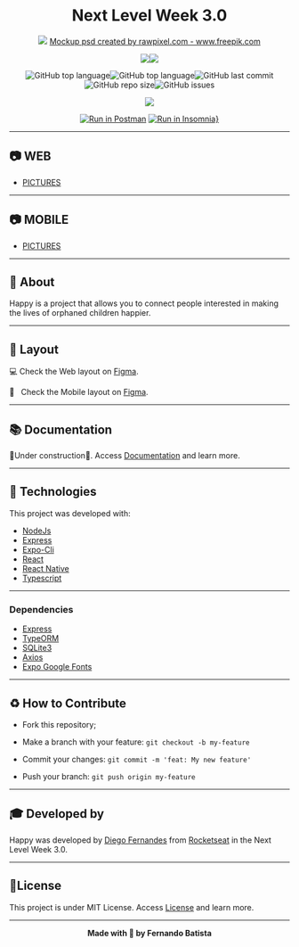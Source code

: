 <h1 align="center">Next Level Week 3.0</h1>
<p align="center">
<img src="./.github/happy-mockup.png"/>
<a href='https://www.freepik.com/psd/mockup'>Mockup psd created by rawpixel.com - www.freepik.com</a>
</p>


<div align="center">
<img src="https://img.shields.io/badge/ROCKETSEAT-NLW%203.0-15C3D6?style=for-the-badge&logo=appveyor"/><img src="https://img.shields.io/badge/LICENSE-MIT-15C3D6?style=for-the-badge&logo=appveyor" />

![GitHub top language](https://img.shields.io/github/languages/count/Nandosbx/Happy-App?color=15C3D6&&style=for-the-badge&logo=appveyor)![GitHub top language](https://img.shields.io/github/languages/top/Nandosbx/Happy-App?color=15C3D6&&style=for-the-badge&logo=appveyor)![GitHub last commit](https://img.shields.io/github/last-commit/Nandosbx/Happy-App?color=15C3D6&&style=for-the-badge&logo=appveyor)![GitHub repo size](https://img.shields.io/github/repo-size/Nandosbx/Happy-App?color=15C3D6&&style=for-the-badge&logo=appveyor)![GitHub issues](https://img.shields.io/github/issues/Nandosbx/Happy-App?color=15C3D6&&style=for-the-badge&logo=appveyor)
</div>

<p align="center">
<img src="./.github/happyproject.gif"/>
</p>



<div align="center">

[![Run in Postman](https://run.pstmn.io/button.svg)](https://app.getpostman.com/run-collection/4b7093d9e6ba5bcf5675)
[![Run in Insomnia}](https://insomnia.rest/images/run.svg)](https://insomnia.rest/run/?label=Happy&uri=https%3A%2F%2Fgithub.com%2FNandosbx%2FHappy-App%2Fblob%2Fmaster%2FInsomnia_Happy.json)
</div>

------------

<h2>	📷  WEB</h2>
<div>

- [PICTURES](https://github.com/Nandosbx/Happy-App/tree/master/web "Frontend")

</div>

------------

<h2>	📷 MOBILE</h2>
<div >

- [PICTURES](https://github.com/Nandosbx/Happy-App/tree/master/mobile "Mobile")

</div>

------------

<h2>📖 About</h2>

Happy is a project that allows you to connect people interested in making the lives of orphaned children happier.

------------
<h2>🔖 Layout</h2>
<div align="justify">

💻 Check the Web layout on <a href="https://www.figma.com/file/pKPEXtC3QR45vloNYcVwUK/Happy-Web">Figma</a>.

📱 &nbsp; Check the Mobile layout on <a href="https://www.figma.com/file/dx2HBOkZup8P6xEWhXY6L3/Happy-Mobile">Figma</a>.
</div>

------------

<h2>📚 Documentation</h2>

🚧Under construction🚧.
Access <a href="https://github.com/Nandosbx/Happy-App/blob/master/DOCUMENTATION.md">Documentation</a> and learn more.

------------

<h2>🚀 Technologies</h2>

This project was developed with:
- [NodeJs](https://nodejs.org/en/ "NodeJs")
- [Express](https://expressjs.com/ "Express")
- [Expo-Cli](https://expo.io/tools#cli "Expo-Cli")
- [React](https://reactjs.org/ "React")
- [React Native](https://reactnative.dev/ "React Native")
- [Typescript](https://www.typescriptlang.org/ "Typescript")

------------


<h3>Dependencies</h3>

- [Express](https://expressjs.com/ "Express")
- [TypeORM](https://typeorm.io/#/ "TypeORM")
- [SQLite3](https://www.npmjs.com/package/sqlite3 "SQLite3")
- [Axios](https://www.npmjs.com/package/axios "Axios")
- [Expo Google Fonts](https://github.com/expo/google-fonts " [Expo Google Fonts]")


------------


<h2>♻️ How to Contribute</h2>

- Fork this repository;

- Make a branch with your feature: `git checkout -b my-feature`

- Commit your changes: `git commit -m 'feat: My new feature'`

- Push your branch: `git push origin my-feature`

------------

<h2>🎓 Developed by</h2>
Happy was developed by <a href="https://github.com/diego3g">Diego Fernandes</a> from <a href="https://rocketseat.com.br/">Rocketseat</a> in the Next Level Week 3.0.

------------


<h2>📃License</h2>

This project is under MIT License. Access <a href="https://github.com/Nandosbx/Happy-App/blob/master/LICENSE.md">License</a> and learn more.

------------


<footer align="center">
 <strong align="center">Made with 💜 by Fernando Batista</strong>
</footer>
